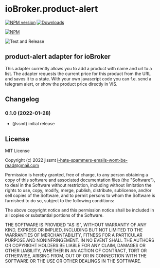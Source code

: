 [comment]: <> (![Logo]&#40;admin/product-alert.png&#41;)
# ioBroker.product-alert

[![NPM version](https://img.shields.io/npm/v/iobroker.product-alert.svg)](https://www.npmjs.com/package/iobroker.product-alert)
[![Downloads](https://img.shields.io/npm/dm/iobroker.product-alert.svg)](https://www.npmjs.com/package/iobroker.product-alert)

[comment]: <> (![Number of Installations &#40;latest&#41;]&#40;https://iobroker.live/badges/product-alert-installed.svg&#41;)

[comment]: <> (![Number of Installations &#40;stable&#41;]&#40;https://iobroker.live/badges/product-alert-stable.svg&#41;)

[![NPM](https://nodei.co/npm/iobroker.product-alert.png?downloads=true)](https://nodei.co/npm/iobroker.product-alert/)

![Test and Release](https://github.com/jlssmt/ioBroker.product-alert/workflows/Test%20and%20Release/badge.svg)

## product-alert adapter for ioBroker

This adapter currently allows you to add a product with name and url to a list. The adapter requests the current price for this product from the URL and saves it to a state.
With your own javascript code you can f.e. send a telegram alert, or show the product price directly in VIS.

## Changelog
<!--
    Placeholder for the next version (at the beginning of the line):
    ### **WORK IN PROGRESS**
-->
### 0.1.0 (2022-01-28)
* (jlssmt) initial release

## License
MIT License

Copyright (c) 2022 jlssmt <i-hate-spammers-emails-wont-be-read@gmail.com>

Permission is hereby granted, free of charge, to any person obtaining a copy
of this software and associated documentation files (the "Software"), to deal
in the Software without restriction, including without limitation the rights
to use, copy, modify, merge, publish, distribute, sublicense, and/or sell
copies of the Software, and to permit persons to whom the Software is
furnished to do so, subject to the following conditions:

The above copyright notice and this permission notice shall be included in all
copies or substantial portions of the Software.

THE SOFTWARE IS PROVIDED "AS IS", WITHOUT WARRANTY OF ANY KIND, EXPRESS OR
IMPLIED, INCLUDING BUT NOT LIMITED TO THE WARRANTIES OF MERCHANTABILITY,
FITNESS FOR A PARTICULAR PURPOSE AND NONINFRINGEMENT. IN NO EVENT SHALL THE
AUTHORS OR COPYRIGHT HOLDERS BE LIABLE FOR ANY CLAIM, DAMAGES OR OTHER
LIABILITY, WHETHER IN AN ACTION OF CONTRACT, TORT OR OTHERWISE, ARISING FROM,
OUT OF OR IN CONNECTION WITH THE SOFTWARE OR THE USE OR OTHER DEALINGS IN THE
SOFTWARE.

